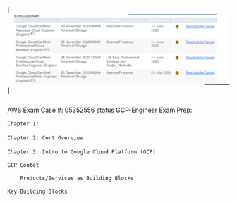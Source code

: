 [<img src="https://github.com/cgpeanut/gcp-engineer/blob/main/data/gcp-exams.png">]
```
```
AWS Exam Case #: 05352556 
[status](https://wsr.pearsonvue.com/testtaker/registration/ExamRegistrationDetailPage/AWS?previousPage=previousToDashboard&clientCode=AWS&conversationId=2354921&regId=377495899)
GCP-Engineer Exam Prep:
```
Chapter 1:

Chapter 2: Cert Overview

Chapter 3: Intro to Google Cloud Platform (GCP)
```
    GCP Contet 
```
    Products/Services as Building Blocks 
```
    Key Building Blocks 
```